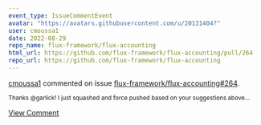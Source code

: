 ```yaml
---
event_type: IssueCommentEvent
avatar: "https://avatars.githubusercontent.com/u/20131404?"
user: cmoussa1
date: 2022-08-29
repo_name: flux-framework/flux-accounting
html_url: https://github.com/flux-framework/flux-accounting/pull/264
repo_url: https://github.com/flux-framework/flux-accounting
---
```


<a href='https://github.com/cmoussa1' target='_blank'>cmoussa1</a> commented on issue <a href='https://github.com/flux-framework/flux-accounting/pull/264' target='_blank'>flux-framework/flux-accounting#264</a>.

<small>Thanks @garlick! I just squashed and force pushed based on your suggestions above...</small>

<a href='https://github.com/flux-framework/flux-accounting/pull/264' target='_blank'>View Comment</a>